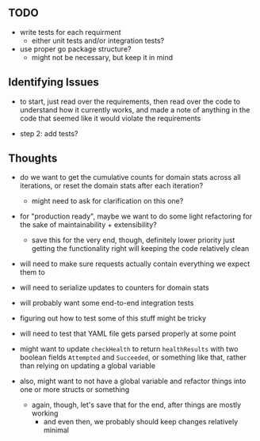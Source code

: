 ## TODO
- write tests for each requirment
  - either unit tests and/or integration tests?
- use proper go package structure?
  - might not be necessary, but keep it in mind

## Identifying Issues
- to start, just read over the requirements, then read over the code to understand how it currently works, and made a note of anything in the code that seemed like it would violate the requirements

- step 2: add tests?

## Thoughts
- do we want to get the cumulative counts for domain stats across all iterations, or reset the domain stats after each iteration?
  - might need to ask for clarification on this one?

- for "production ready", maybe we want to do some light refactoring for the sake of maintainability + extensibility?
  - save this for the very end, though, definitely lower priority just getting the functionality right will keeping the code relatively clean

- will need to make sure requests actually contain everything we expect them to

- will need to serialize updates to counters for domain stats

- will probably want some end-to-end integration tests

- figuring out how to test some of this stuff might be tricky

- will need to test that YAML file gets parsed properly at some point

- might want to update `checkHealth` to return `healthResults` with two boolean fields `Attempted` and `Succeeded`, or something like that, rather than relying on updating a global variable

- also, might want to not have a global variable and refactor things into one or more structs or something
  - again, though, let's save that for the end, after things are mostly working
    - and even then, we probably should keep changes relatively minimal
